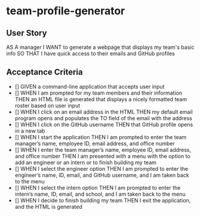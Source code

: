 # team-profile-generator

## User Story
AS A manager
I WANT to generate a webpage that displays my team's basic info
SO THAT I have quick access to their emails and GitHub profiles

## Acceptance Criteria

- [] GIVEN a command-line application that accepts user input
- [] WHEN I am prompted for my team members and their information
 THEN an HTML file is generated that displays a nicely formatted team roster based on user input
- [] WHEN I click on an email address in the HTML
THEN my default email program opens and populates the TO field of the email with the address
- [] WHEN I click on the GitHub username
THEN that GitHub profile opens in a new tab
- [] WHEN I start the application
THEN I am prompted to enter the team manager’s name, employee ID, email address, and office number
- [] WHEN I enter the team manager’s name, employee ID, email address, and office number
THEN I am presented with a menu with the option to add an engineer or an intern or to finish building my team
- [] WHEN I select the engineer option
THEN I am prompted to enter the engineer’s name, ID, email, and GitHub username, and I am taken back to the menu
- [] WHEN I select the intern option
THEN I am prompted to enter the intern’s name, ID, email, and school, and I am taken back to the menu
- [] WHEN I decide to finish building my team
THEN I exit the application, and the HTML is generated